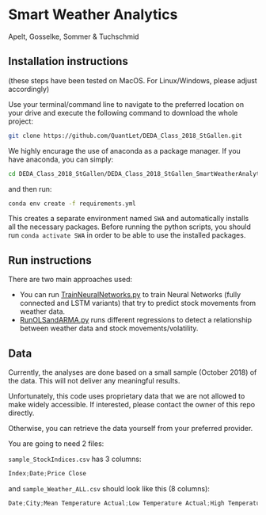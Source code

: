 ﻿# Smart Weather Analytics
Apelt, Gosselke, Sommer & Tuchschmid

## Installation instructions
(these steps have been tested on MacOS. For Linux/Windows, please adjust accordingly)

Use your terminal/command line to  navigate to the preferred location on your drive and execute the following command to download the whole project:
```bash
git clone https://github.com/QuantLet/DEDA_Class_2018_StGallen.git
```

We highly encurage the use of anaconda as a package manager. If you have anaconda, you can simply:
```bash
cd DEDA_Class_2018_StGallen/DEDA_Class_2018_StGallen_SmartWeatherAnalytics
```

and then run:
```bash
conda env create -f requirements.yml
```

This creates a separate environment named `SWA` and automatically installs all the necessary packages. Before running the python scripts, you should run `conda activate SWA` in order to be able to use the installed packages.

## Run instructions
There are two main approaches used:
- You can run  [TrainNeuralNetworks.py](DEDA_Class_2018_StGallen_NeuralNetworks/TrainNeuralNetworks.py) to train Neural Networks (fully connected and LSTM variants) that try to predict stock movements from weather data. 
- [RunOLSandARMA.py](DEDA_Class_2018_StGallen_OLSandARMA/RunOLSandARMA.py) runs different regressions to detect a relationship between weather data and stock movements/volatility.

## Data
Currently, the analyses are done based on a small sample (October 2018) of the data. This will not deliver any meaningful results.

Unfortunately, this code uses proprietary data that we are not allowed to make widely accessible. If interested, please contact the owner of this repo directly.

Otherwise, you can retrieve the data yourself from your preferred provider. 

You are going to need 2 files:

`sample_StockIndices.csv` has 3 columns:
```python
Index;Date;Price Close
```

and `sample_Weather_ALL.csv` should look like this (8 columns):
```python
Date;City;Mean Temperature Actual;Low Temperature Actual;High Temperature Actual;Precipitation Actual;Wind Speed Actual;Relative Humidity Actual
```